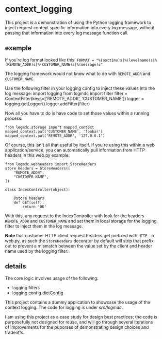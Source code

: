context_logging
===============

This project is a demonstration of using the Python logging framework to inject request context specific information into every log message, without passing that information into every log message function call.

example
-------
If you're log format looked like this:
`FORMAT = "%(asctime)s|%(levelname)s|%(REMOTE_ADDR)s|%(CUSTOMER_NAME)s|%(message)s"`

The logging framework would not know what to do with `REMOTE_ADDR` and `CUSTOMER_NAME`.

Use the following filter in your logging config to inject these values into the log message:
    import logging
    from logmdc import filter
    filter = ContextFilter(keys=['REMOTE_ADDR', 'CUSTOMER_NAME'])
    logger = logging.getLogger()
    logger.addFilter(filter)

Now all you have to do is have code to set those values within a running process:

    from logmdc.storage import mapped_context
    mapped_context.put('CUSTOMER_NAME', 'foobar')
    mapped_context.put('REMOTE_ADDR', '127.0.0.1')

Of course, this isn't all that useful by itself. If you're using this within a web application/service, you can automatically pull information from HTTP headers in this web.py example:
    
    from logmdc.webheaders import StoreHeaders
    store_headers = StoreHeaders([
        "REMOTE_ADDR",
        "CUSTOMER_NAME",
    ])
    
    class IndexController(object):

        @store_headers
        def GET(self):
            return 'OK'

With this, any request to the IndexController with look for the headers `REMOTE_ADDR` and `CUSTOMER_NAME` and set them in local storage for the logging filter to inject them in the log message.

**Note** that customer HTTP client request headers get prefixed with `HTTP_` in web.py, as such the `StoreHeaders` decorator by default will strip that prefix out to prevent a mismatch between the value set by the client and header name used by the logging filter.

details
-------
The core logic involves usage of the following:
 * logging.filters
 * logging.config.dictConfig

This project contains a dummy application to showcase the usage of the context logging. The code for logging is under _src/logmdc_.

I am using this project as a case study for design best practices; the code is purposefully not designed for reuse, and will go through several iterations of improvements for the puporses of demonstrating design choices and tradeoffs.
